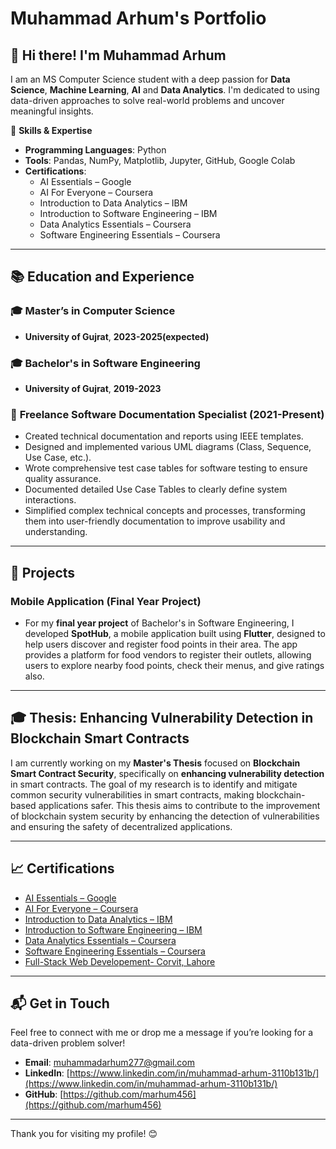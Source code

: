 # Muhammad Arhum's Portfolio

## 👋 Hi there! I'm Muhammad Arhum

I am an MS Computer Science student with a deep passion for **Data Science**, **Machine Learning**, **AI** and **Data Analytics**. I'm dedicated to using data-driven approaches to solve real-world problems and uncover meaningful insights.

🎯 **Skills & Expertise**
- **Programming Languages**: Python
- **Tools**: Pandas, NumPy, Matplotlib, Jupyter, GitHub, Google Colab
- **Certifications**: 
  - AI Essentials – Google
  - AI For Everyone – Coursera
  - Introduction to Data Analytics – IBM
  - Introduction to Software Engineering – IBM
  - Data Analytics Essentials – Coursera
  - Software Engineering Essentials – Coursera

---

## 📚 Education and Experience

### 🎓 **Master’s in Computer Science**
- **University of Gujrat**, **2023-2025(expected)** 

### 🎓 **Bachelor's in Software Engineering**
- **University of Gujrat**, **2019-2023** 


### 📝 **Freelance Software Documentation Specialist (2021-Present)**
- Created technical documentation and reports using IEEE templates.
- Designed and implemented various UML diagrams (Class, Sequence, Use Case, etc.).
- Wrote comprehensive test case tables for software testing to ensure quality assurance.
- Documented detailed Use Case Tables to clearly define system interactions.
- Simplified complex technical concepts and processes, transforming them into user-friendly documentation to improve usability and understanding.

---

## 💼 Projects

### **Mobile Application (Final Year Project)**
- For my **final year project** of Bachelor's in Software Engineering, I developed **SpotHub**, a mobile application built using **Flutter**, designed to help users discover and register food points in their area. The app provides a platform for food vendors to register their outlets, allowing users to explore nearby food points, check their menus, and give ratings also. 

---

## 🎓 **Thesis: Enhancing Vulnerability Detection in Blockchain Smart Contracts**

I am currently working on my **Master's Thesis** focused on **Blockchain Smart Contract Security**, specifically on **enhancing vulnerability detection** in smart contracts. The goal of my research is to identify and mitigate common security vulnerabilities in smart contracts, making blockchain-based applications safer.
This thesis aims to contribute to the improvement of blockchain system security by enhancing the detection of vulnerabilities and ensuring the safety of decentralized applications.

---

## 📈 Certifications
- [AI Essentials – Google](https://www.coursera.org/account/accomplishments/verify/5ZTH09N0GIE7)  <!-- Replace with actual link -->
- [AI For Everyone – Coursera](https://www.coursera.org/account/accomplishments/verify/R33DKPB9LS73)  <!-- Replace with actual link -->
- [Introduction to Data Analytics – IBM](https://www.coursera.org/account/accomplishments/verify/0D09C8DJV82T)  <!-- Replace with actual link -->
- [Introduction to Software Engineering – IBM](https://www.coursera.org/account/accomplishments/verify/YQMPV7QDK0OP)  <!-- Replace with actual link -->
- [Data Analytics Essentials – Coursera](https://www.credly.com/badges/3bc7bc40-daf3-4ac9-9048-b42e4a2055ef)  <!-- Replace with actual link -->
- [Software Engineering Essentials – Coursera](https://www.credly.com/badges/3fb8de74-2916-46e1-ba58-57dcb5222dbc)  <!-- Replace with actual link -->
- [Full-Stack Web Developement- Corvit, Lahore](https://github.com/marhum456/marhum456/raw/main/Corvit.pdf)  <!-- Replace with actual link -->

---

## 📬 Get in Touch
Feel free to connect with me or drop me a message if you’re looking for a data-driven problem solver!  
- **Email**: [muhammadarhum277@gmail.com](muhammadarhum277@gmail.com)
- **LinkedIn**: [https://www.linkedin.com/in/muhammad-arhum-3110b131b/](https://www.linkedin.com/in/muhammad-arhum-3110b131b/)  <!-- Replace with actual link -->
- **GitHub**: [https://github.com/marhum456](https://github.com/marhum456)  <!-- Replace with actual link -->

---

Thank you for visiting my profile! 😊
